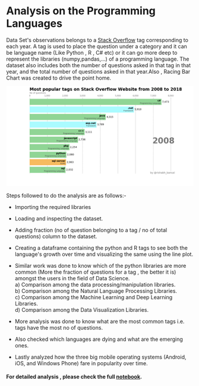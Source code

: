 # Analysis on the Programming Languages

Data Set's observations belongs to a [Stack Overflow](https://stackoverflow.com/) tag corresponding to each year. A tag is used to place the question under a category and it can be language name (Like Python , R , C# etc) or it can go more deep to represent the libraries (numpy,pandas,...) of a programming language. The dataset also includes both the number of questions asked in that tag in that year, and the total number of questions asked in that year.Also , Racing Bar Chart was created to drive the point home.

![](images/Racing_Bar_Chart.gif)

Steps followed to do the analysis are as follows:-

- Importing the required libraries 

- Loading and inspecting the dataset.

- Adding fraction (no of question belonging to a tag / no of total questions) column to the dataset.

- Creating a dataframe containing the python and R tags to see both the language's growth over time and visualizing the same using the line plot.
  
- Similar work was done to know which of the python libraries are more common (More the fraction of questions for a tag , the better it is)
amongst the users in the field of Data Science.  
        a) Comparison among the data processing/manipulation libraries.   
        b) Comparison among the Natural Language Processing Libraries.  
        c) Comparison among the Machine Learning and Deep Learning Libraries.  
        d) Comparison among the Data Visualization Libraries.  

- More analysis was done to know what are the most common tags i.e. tags have the most no of questions.  

- Also checked which languages are dying and what are the emerging ones.

- Lastly analyzed how the three big mobile operating systems (Android, iOS, and Windows Phone) fare in popularity over time.

#### For detailed analysis , please check the full [notebook](https://github.com/RishabhBansal2409/Programming_Languages_Analysis/blob/master/Programming_languages_Analysis_in_Python.ipynb).
